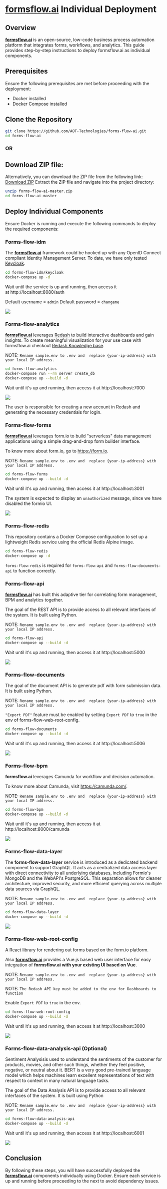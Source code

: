 # [**formsflow.ai**](https://formsflow.ai/) Individual Deployment

## Overview

[**formsflow.ai**](https://formsflow.ai/) is an open-source, low-code business process automation platform that integrates forms, workflows, and analytics. This guide provides step-by-step instructions to deploy formsflow.ai as individual components.

## Prerequisites

Ensure the following prerequisites are met before proceeding with the deployment:

- Docker installed
- Docker Compose installed

## Clone the Repository

```bash
git clone https://github.com/AOT-Technologies/forms-flow-ai.git
cd forms-flow-ai
```

### OR

## Download ZIP file:
Alternatively, you can download the ZIP file from the following link:
[Download ZIP](https://github.com/AOT-Technologies/forms-flow-ai/archive/refs/heads/master.zip)
Extract the ZIP file and navigate into the project directory:

```bash
unzip forms-flow-ai-master.zip
cd forms-flow-ai-master
```

## Deploy Individual Components

Ensure Docker is running and execute the following commands to deploy the required components:

### Forms-flow-idm

The [**formsflow.ai**](https://formsflow.ai/) framework could be hooked up with any OpenID Connect compliant Identity Management Server. To date, we have only tested [Keycloak](https://github.com/keycloak/keycloak).

```bash
cd forms-flow-idm/keycloak
docker-compose up -d
```

Wait until the service is up and running, then access it at http://localhost:8080/auth

Default username = ``admin``
Default password = ``changeme``

<img src="../../.images/image-1.png" />

### Forms-flow-analytics
[**formsflow.ai**](https://formsflow.ai/) leverages [Redash](https://github.com/getredash/redash) to build interactive
dashboards and gain insights. To create meaningful visualization for
your use case with formsflow.ai checkout [Redash Knowledge base](https://redash.io/help/).

NOTE: ``Rename sample.env to .env and  replace {your-ip-address} with your local IP address.``

```bash
cd forms-flow-analytics
docker-compose run --rm server create_db
docker-compose up --build -d
```

Wait until it's up and running, then access it at http://localhost:7000

<img src="../../.images/image-7.png" />

The user is responsible for creating a new account in Redash and generating the necessary credentials for login.

### Forms-flow-forms

[**formsflow.ai**](https://formsflow.ai/) leverages form.io to build "serverless" data management applications using a simple drag-and-drop form builder interface.

To know more about form.io, go to  <https://form.io>.

NOTE: ``Rename sample.env to .env and  replace {your-ip-address} with your local IP address.``

```bash
cd forms-flow-forms
docker-compose up --build -d
```

Wait until it's up and running, then access it at http://localhost:3001

The system is expected to display an ``unauthorized`` message, since we have disabled the formio UI.

<img src="../../.images/image-2.png" />


### Forms-flow-redis

This repository contains a Docker Compose configuration to set up a lightweight Redis service using the official Redis Alpine image.

```bash
cd forms-flow-redis
docker-compose up -d
```
`forms-flow-redis` is required for `forms-flow-api` and `forms-flow-documents-api` to function correctly.

### Forms-flow-api

[**formsflow.ai**](https://formsflow.ai/) has built this adaptive tier for correlating form management, BPM and analytics together.

The goal of the REST API is to provide access to all relevant interfaces of
the system. It is built using Python.

NOTE: ``Rename sample.env to .env and  replace {your-ip-address} with your local IP address.``

```bash
cd forms-flow-api
docker-compose up --build -d
```

Wait until it's up and running, then access it at http://localhost:5000

<img src="../../.images/image-3.png" />

### Forms-flow-documents

The goal of the document API is to generate pdf with form submission data. It is built using Python.

NOTE: ``Rename sample.env to .env and  replace {your-ip-address} with your local IP address.``

``"Export PDF"`` feature must be enabled by setting ``Export PDF`` to ``true`` in the env of  forms-flow-web-root-config.

```bash
cd forms-flow-documents
docker-compose up --build -d
```

Wait until it's up and running, then access it at http://localhost:5006

<img src="../../.images/image-4.png" />

### Forms-flow-bpm

**formsflow.ai** leverages Camunda for workflow and decision automation.

To know more about Camunda, visit https://camunda.com/.

NOTE: ``Rename sample.env to .env and  replace {your-ip-address} with your local IP address.``

```bash
cd forms-flow-bpm
docker-compose up --build -d
```

Wait until it's up and running, then access it at http://localhost:8000/camunda

<img src="../../.images/image-5.png" />

### Forms-flow-data-layer

The **forms-flow-data-layer** service is introduced as a dedicated backend component to support GraphQL. It acts as a centralized data access layer with direct connectivity to all underlying databases, including Formio's MongoDB and the WebAPI's PostgreSQL. This separation allows for cleaner architecture, improved security, and more efficient querying across multiple data sources via GraphQL.

NOTE: ``Rename sample.env to .env and  replace {your-ip-address} with your local IP address.``

```bash
cd forms-flow-data-layer
docker-compose up --build -d
```
<img src="../../.images/image_data_layer.png" />


### Forms-flow-web-root-config

A React library for rendering out forms based on the form.io platform.

Also [**formsflow.ai**](https://formsflow.ai/) provides a Vue.js based web user interface for easy integration of **formsflow.ai with your existing UI based on Vue**.

NOTE: ``Rename sample.env to .env and  replace {your-ip-address} with your local IP address.``

NOTE: ``The Redash API key must be added to the env for Dashboards to function``

Enable ``Export PDF`` to ``true`` in the env.

```bash
cd forms-flow-web-root-config
docker-compose up --build -d
```

Wait until it's up and running, then access it at http://localhost:3000

<img src="../../.images/image-6.png" />

### Forms-flow-data-analysis-api (Optional)

Sentiment Analysisis used to understand the sentiments of the customer for products, movies, and other such things, whether they feel positive, negative, or neutral about it. BERT is a very good pre-trained language model which helps machines learn excellent representations of text with respect to context in many natural language tasks. 

The goal of the Data Analysis API is to provide access to all relevant interfaces of
the system. It is built using Python

NOTE: ``Rename sample.env to .env and  replace {your-ip-address} with your local IP address.``

```bash
cd forms-flow-data-analysis-api
docker-compose up --build -d
```

Wait until it's up and running, then access it at http://localhost:6001

<img src="../../.images/image-8.png" />

## Conclusion

By following these steps, you will have successfully deployed the [**formsflow.ai**](https://formsflow.ai/) components individually using Docker. Ensure each service is up and running before proceeding to the next to avoid dependency issues.
